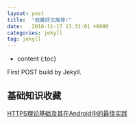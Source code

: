 ```yaml
---
layout: post
title:  "收藏好文推荐!"
date:   2016-11-17 13:31:01 +0800
categories: jekyll
tag: jekyll
---
```


* content
{:toc}


First POST build by Jekyll.



基础知识收藏
------------------------

[HTTPS理论基础及其在Android中的最佳实践](http://blog.csdn.net/iispring/article/details/51615631)


[jekyll]:      http://jekyllrb.com
[jekyll-gh]:   https://github.com/jekyll/jekyll
[jekyll-help]: https://github.com/jekyll/jekyll-help
